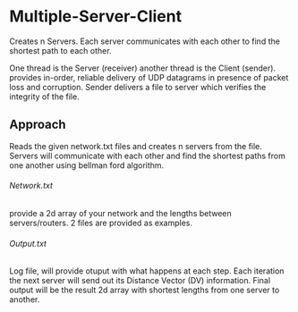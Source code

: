 # Multiple-Server-Client
Creates n Servers. Each server communicates with each other to find the shortest path to each other.

One thread is the Server (receiver) another thread is the Client (sender). provides in-order, reliable delivery of UDP datagrams in presence of packet loss and corruption. Sender delivers a file to server which verifies the integrity of the file.

## Approach 
Reads the given network.txt files and creates n servers from the file. Servers will communicate with each other and find the shortest
paths from one another using bellman ford algorithm. 

###### Network.txt
provide a 2d array of your network and the lengths between servers/routers. 2 files are provided as examples.

###### Output.txt
Log file, will provide otuput with what happens at each step. Each iteration the next server will send out its Distance Vector (DV)
information. Final output will be the result 2d array with shortest lengths from one server to another.
